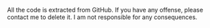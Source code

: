 All the code is extracted from GitHub. 
If you have any offense, please contact me to delete it. 
I am not responsible for any consequences.
